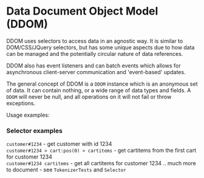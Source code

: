 # Data Document Object Model (DDOM)  

DDOM uses selectors to access data in an agnostic way. It is similar to DOM/CSS/JQuery selectors, but has some unique aspects due to how data can be managed and the potentially circular nature of data references.  

DDOM also has event listeners and can batch events which allows for asynchronous client-server communication and 'event-based' updates.  

The general concept of DDOM is a `DDOM` instance which is an anonymous set of data. It can contain nothing, or a wide range of data types and fields. A `DDOM` will never be null, and all operations on it will not fail or throw exceptions.  

Usage examples:  

### Selector examples

`customer#1234` - get customer with id 1234  
`customer#1234 > cart:pos(0) > cartitems` - get cartitems from the first cart for customer 1234  
`customer#1234 cartitems` - get all cartitems for customer 1234
.. much more to document - see `TokenizerTests` and `Selector`  